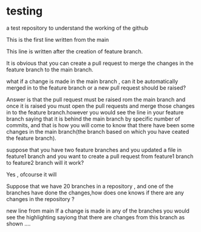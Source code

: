 # testing
a test repository to understand the working of the github

This is the first line written from the main

This line is written after the creation of feature branch.

It is obvious that you can create a pull request to merge the changes in the feature branch  to the main branch.

what if a change is made in the main branch , can it be automatically merged in to the feature branch
or a new pull request should be raised?

Answer is that the pull request must be raised rom the main branch and once it is raised you must open the pull requests and merge those 
changes in to the feature branch.however you would see the line in your feature branch saying that it is behind the main branch by 
specific number of commits, and that is how you will come to know that there have been some changes in the main branch(the branch based on which
you have ceated the feature branch).

suppose that you have two feature branches and you updated a file in feature1 branch and you want to create a pull request from feature1 branch to feature2 branch will it work?

Yes , ofcourse it will 

Suppose that we have 20 branches in a repository , and one of the branches have done the changes,how does one knows if there are any changes in the repository ?


new line from main
If a change is made in any of the branches you would see the highlighting sayiong that there are changes from this branch as shown ....



